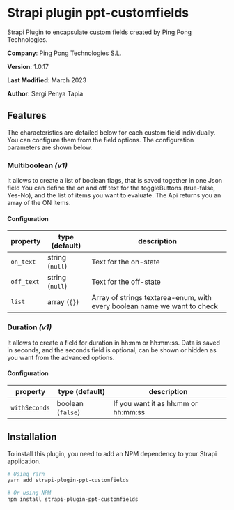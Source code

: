 # Strapi plugin ppt-customfields


Strapi Plugin to encapsulate custom fields created by Ping Pong Technologies.


**Company**: Ping Pong Technologies S.L.

**Version**: 1.0.17

**Last Modified**: March 2023

**Author**: Sergi Penya Tapia




## Features

The characteristics are detailed below for each custom field individually.
You can configure them from the field options. The configuration parameters are shown below.

### Multiboolean *(v1)*

It allows to create a list of boolean flags, that is saved together in one Json field
You can define the on and off text for the toggleButtons (true-false, Yes-No), and the list of items you want to evaluate.
The Api returns you an array of the ON items.



#### Configuration

| property       | type (default)   | description                                                                                                    |
| -------------- | ---------------- | ---------------------------------------------------------------------------------------------------------------|
| `on_text`      | string (`null`)  | Text for the on-state                                                                                         |
| `off_text`     | string (`null`)  | Text for the off-state                                                                                         |               
| `list`         | array  (`{}`)    | Array of strings textarea-enum, with every boolean name we want to check                                       |



### Duration *(v1)*

It allows to create a field for duration in hh:mm or hh:mm:ss. Data is saved in seconds, and the seconds field is optional, can be shown or hidden as you want from the advanced options.

#### Configuration

| property       | type (default)   | description                                                                                                    |
| -------------- | ---------------- | ---------------------------------------------------------------------------------------------------------------|
| `withSeconds`  | boolean (`false`)| If you want it as hh:mm or hh:mm:ss                                                                            |




## Installation

To install this plugin, you need to add an NPM dependency to your Strapi application.

```sh
# Using Yarn
yarn add strapi-plugin-ppt-customfields

# Or using NPM
npm install strapi-plugin-ppt-customfields
```

